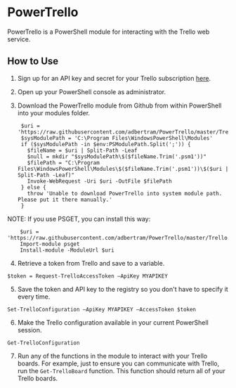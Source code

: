 # PowerTrello
PowerTrello is a PowerShell module for interacting with the Trello web service.

## How to Use

1. Sign up for an API key and secret for your Trello subscription [here](https://trello.com/app-key).

2. Open up your PowerShell console as administrator.

3. Download the PowerTrello module from Github from within PowerShell into your modules folder.

        $uri = 'https://raw.githubusercontent.com/adbertram/PowerTrello/master/Trello.psm1'
        $sysModulePath = 'C:\Program Files\WindowsPowerShell\Modules'
        if ($sysModulePath -in $env:PSModulePath.Split(';')) {
          $fileName = $uri | Split-Path -Leaf
          $null = mkdir "$sysModulePath\$($fileName.Trim('.psm1'))"
          $filePath = "C:\Program Files\WindowsPowerShell\Modules\$($fileName.Trim('.psm1'))\$($uri | Split-Path -Leaf)"
          Invoke-WebRequest -Uri $uri -OutFile $filePath
        } else {
          throw 'Unable to download PowerTrello into system module path. Please put it there manually.'
        }

NOTE: If you use PSGET, you can install this way:

        $uri = 'https://raw.githubusercontent.com/adbertram/PowerTrello/master/Trello.psm1'
        Import-module psget
        Install-module -ModuleUrl $uri 

4. Retrieve a token from Trello and save to a variable.

  `$token = Request-TrelloAccessToken –ApiKey MYAPIKEY`

5. Save the token and API key to the registry so you don't have to specify it every time.

  `Set-TrelloConfiguration –ApiKey MYAPIKEY –AccessToken $token`

6. Make the Trello configuration available in your current PowerShell session.

  `Get-TrelloConfiguration`

7. Run any of the functions in the module to interact with your Trello boards. For example, just to ensure you can communicate with Trello, run the `Get-TrelloBoard` function. This function should return all of your Trello boards.

